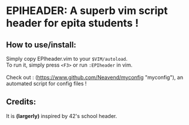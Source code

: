 # EPIHEADER: A superb vim script header for epita students !

## How to use/install:

Simply copy EPIheader.vim to your `$VIM/autoload`.<br>
To run it, simply press `<F3>` or run `:EPIheader` in vim.
<br><br>
Check out : (https://www.github.com/Neavend/myconfig "myconfig"), an automated script for config files !

## Credits:

It is **(largerly)** inspired by 42's school header.
